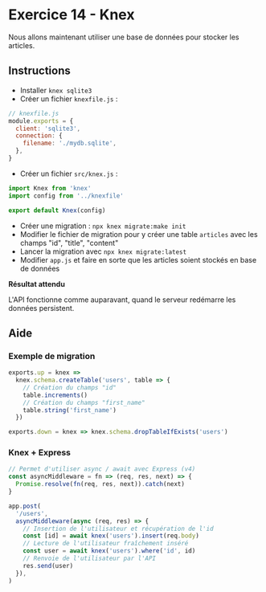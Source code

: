 # Exercice 14 - Knex

Nous allons maintenant utiliser une base de données pour stocker les articles.

## Instructions

* Installer `knex sqlite3`
* Créer un fichier `knexfile.js` :

```js
// knexfile.js
module.exports = {
  client: 'sqlite3',
  connection: {
    filename: './mydb.sqlite',
  },
}
```

* Créer un fichier `src/knex.js` :

```js
import Knex from 'knex'
import config from '../knexfile'

export default Knex(config)
```

* Créer une migration : `npx knex migrate:make init`
* Modifier le fichier de migration pour y créer une table `articles` avec les champs "id", "title", "content"
* Lancer la migration avec `npx knex migrate:latest`
* Modifier `app.js` et faire en sorte que les articles soient stockés en base de données

**Résultat attendu**

L'API fonctionne comme auparavant, quand le serveur redémarre les données persistent.

## Aide

### Exemple de migration

```js
exports.up = knex =>
  knex.schema.createTable('users', table => {
    // Création du champs "id"
    table.increments()
    // Création du champs "first_name"
    table.string('first_name')
  })

exports.down = knex => knex.schema.dropTableIfExists('users')
```

### Knex + Express

```js
// Permet d'utiliser async / await avec Express (v4)
const asyncMiddleware = fn => (req, res, next) => {
  Promise.resolve(fn(req, res, next)).catch(next)
}

app.post(
  '/users',
  asyncMiddleware(async (req, res) => {
    // Insertion de l'utilisateur et récupération de l'id
    const [id] = await knex('users').insert(req.body)
    // Lecture de l'utilisateur fraîchement inséré
    const user = await knex('users').where('id', id)
    // Renvoie de l'utilisateur par l'API
    res.send(user)
  }),
)
```
